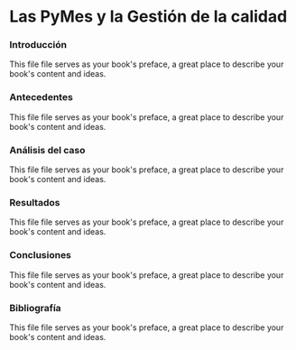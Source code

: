 # Las PyMes y la Gestión de la calidad

### Introducción

This file file serves as your book's preface, a great place to describe your book's content and ideas.

### Antecedentes

This file file serves as your book's preface, a great place to describe your book's content and ideas.

### Análisis del caso

This file file serves as your book's preface, a great place to describe your book's content and ideas.

### Resultados

This file file serves as your book's preface, a great place to describe your book's content and ideas.

### Conclusiones

This file file serves as your book's preface, a great place to describe your book's content and ideas.

### Bibliografía

This file file serves as your book's preface, a great place to describe your book's content and ideas.

